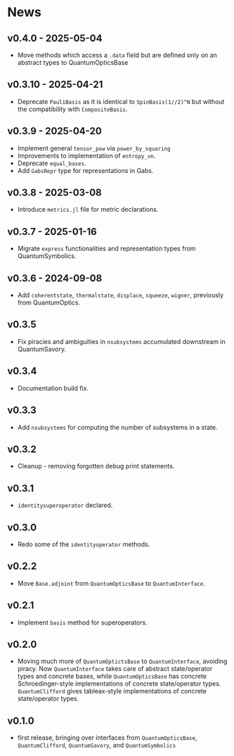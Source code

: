# News

## v0.4.0 - 2025-05-04

- Move methods which access a `.data` field but are defined only on an abstract types to QuantumOpticsBase

## v0.3.10 - 2025-04-21

- Deprecate `PauliBasis` as it is identical to `SpinBasis(1//2)^N` but without the compatibility with `CompositeBasis`.

## v0.3.9 - 2025-04-20

- Implement general `tensor_pow` via `power_by_squaring`
- Improvements to implementation of `entropy_vn`.
- Deprecate `equal_bases`.
- Add `GabsRepr` type for representations in Gabs.

## v0.3.8 - 2025-03-08

- Introduce `metrics.jl` file for metric declarations.

## v0.3.7 - 2025-01-16

- Migrate `express` functionalities and representation types from QuantumSymbolics.

## v0.3.6 - 2024-09-08

- Add `coherentstate`, `thermalstate`, `displace`, `squeeze`, `wigner`, previously from QuantumOptics.

## v0.3.5

- Fix piracies and ambiguities in `nsubsystems` accumulated downstream in QuantumSavory.

## v0.3.4

- Documentation build fix.

## v0.3.3

- Add `nsubsystems` for computing the number of subsystems in a state.

## v0.3.2

- Cleanup - removing forgotten debug print statements.

## v0.3.1

- `identitysuperoperator` declared.

## v0.3.0

- Redo some of the `identityoperator` methods.

## v0.2.2

- Move `Base.adjoint` from `QuantumOpticsBase` to `QuantumInterface`.

## v0.2.1

- Implement `basis` method for superoperators.

## v0.2.0

- Moving much more of `QuantumOptictsBase` to `QuantumInterface`, avoiding piracy. Now `QuantumInterface` takes care of abstract state/operator types and concrete bases, while `QuantumOpticsBase` has concrete Schroedinger-style implementations of concrete state/operator types. `QuantumClifford` gives tableax-style implementations of concrete state/operator types.

## v0.1.0

- first release, bringing over interfaces from `QuantumOpticsBase`, `QuantumClifford`, `QuantumSavory`, and `QuantumSymbolics`

